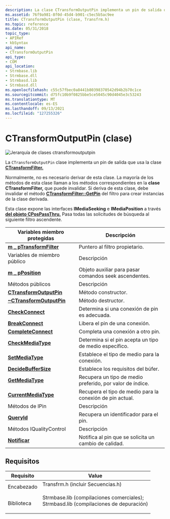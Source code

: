 ```yaml
---
description: La clase CTransformOutputPin implementa un pin de salida que usa la clase CTransformFilter.
ms.assetid: 76f9a981-8f0d-45d4-b901-c5ec5b5ac9ee
title: CTransformOutputPin (clase, Transfrm.h)
ms.topic: reference
ms.date: 05/31/2018
topic_type:
- APIRef
- kbSyntax
api_name:
- CTransformOutputPin
api_type:
- COM
api_location:
- Strmbase.lib
- Strmbase.dll
- Strmbasd.lib
- Strmbasd.dll
ms.openlocfilehash: c55c57fbec0a8441b80398370542d94b2b70c1ce
ms.sourcegitcommit: d75fc10b9f0825bbe5ce5045c90d4045e3c53243
ms.translationtype: MT
ms.contentlocale: es-ES
ms.lasthandoff: 09/13/2021
ms.locfileid: "127255326"
---
```

# <a name="ctransformoutputpin-class"></a>CTransformOutputPin (clase)

![Jerarquía de clases ctransformoutputpin](images/tfrm02.png)

La `CTransformOutputPin` clase implementa un pin de salida que usa la clase [**CTransformFilter.**](ctransformfilter.md)

Normalmente, no es necesario derivar de esta clase. La mayoría de los métodos de esta clase llaman a los métodos correspondientes en la **clase CTransformFilter,** que puede invalidar. Si deriva de esta clase, debe invalidar el método [**CTransformFilter::GetPin**](ctransformfilter-getpin.md) del filtro para crear instancias de la clase derivada.

Esta clase expone las interfaces **IMediaSeeking** e **IMediaPosition** a través [**del objeto CPosPassThru.**](cpospassthru.md) Pasa todas las solicitudes de búsqueda al siguiente filtro ascendente.



| Variables miembro protegidas                                               | Descripción                                              |
|--------------------------------------------------------------------------|----------------------------------------------------------|
| [**m \_ pTransformFilter**](ctransformoutputpin-m-ptransformfilter.md)    | Puntero al filtro propietario.                            |
| Variables de miembro público                                                  | Descripción                                              |
| [**m \_ pPosition**](ctransformoutputpin-m-pposition.md)                  | Objeto auxiliar para pasar comandos seek ascendentes.            |
| Métodos públicos                                                           | Descripción                                              |
| [**CTransformOutputPin**](ctransformoutputpin-ctransformoutputpin.md)   | Método constructor.                                      |
| [**~CTransformOutputPin**](ctransformoutputpin--ctransformoutputpin.md) | Método destructor.                                       |
| [**CheckConnect**](ctransformoutputpin-checkconnect.md)                 | Determina si una conexión de pin es adecuada.         |
| [**BreakConnect**](ctransformoutputpin-breakconnect.md)                 | Libera el pin de una conexión.                      |
| [**CompleteConnect**](ctransformoutputpin-completeconnect.md)           | Completa una conexión a otro pin.                   |
| [**CheckMediaType**](ctransformoutputpin-checkmediatype.md)             | Determina si el pin acepta un tipo de medio específico.     |
| [**SetMediaType**](ctransformoutputpin-setmediatype.md)                 | Establece el tipo de medio para la conexión.                  |
| [**DecideBufferSize**](ctransformoutputpin-decidebuffersize.md)         | Establece los requisitos del búfer.                            |
| [**GetMediaType**](ctransformoutputpin-getmediatype.md)                 | Recupera un tipo de medio preferido, por valor de índice.        |
| [**CurrentMediaType**](ctransformoutputpin-currentmediatype.md)         | Recupera el tipo de medio para la conexión de pin actual. |
| Métodos de IPin                                                             | Descripción                                              |
| [**QueryId**](ctransformoutputpin-queryid.md)                           | Recupera un identificador para el pin.                     |
| Métodos IQualityControl                                                  | Descripción                                              |
| [**Notificar**](ctransformoutputpin-notify.md)                             | Notifica al pin que se solicita un cambio de calidad.     |



 

## <a name="requirements"></a>Requisitos



| Requisito | Value |
|--------------------|--------------------------------------------------------------------------------------------------------------------------------------------------------------------------------------------|
| Encabezado<br/>  | <dl> <dt>Transfrm.h (incluir Secuencias.h)</dt> </dl>                                                                                  |
| Biblioteca<br/> | <dl> <dt>Strmbase.lib (compilaciones comerciales); </dt> <dt>Strmbasd.lib (compilaciones de depuración)</dt> </dl> |



 

 




